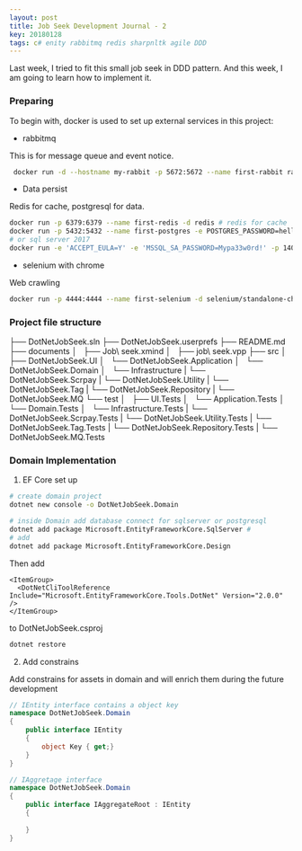 ```yaml
---
layout: post
title: Job Seek Development Journal - 2
key: 20180128
tags: c# enity rabbitmq redis sharpnltk agile DDD
---
```


Last week, I tried to fit this small job seek in DDD pattern. And this week, I am going to learn how to implement it.

### Preparing

To begin with, docker is used to set up external services in this project:

* rabbitmq

This is for message queue and event notice.

```sh
 docker run -d --hostname my-rabbit -p 5672:5672 --name first-rabbit rabbitmq:3
```

* Data persist 

Redis for cache, postgresql for data.  

```sh
docker run -p 6379:6379 --name first-redis -d redis # redis for cache
docker run -p 5432:5432 --name first-postgres -e POSTGRES_PASSWORD=hellopassword -d postgres # posgresql for data
# or sql server 2017
docker run -e 'ACCEPT_EULA=Y' -e 'MSSQL_SA_PASSWORD=Mypa33w0rd!' -p 1401:1433 --name sql1 -d microsoft/mssql-server-linux:2017-latest
```

* selenium with chrome

Web crawling

```sh
docker run -p 4444:4444 --name first-selenium -d selenium/standalone-chrome
```

### Project file structure

├── DotNetJobSeek.sln
├── DotNetJobSeek.userprefs
├── README.md
├── documents
│   ├── Job\ seek.xmind
│   ├── job\ seek.vpp
├── src
│   ├── DotNetJobSeek.UI
│   └── DotNetJobSeek.Application
│   └── DotNetJobSeek.Domain
│   └── Infrastructure
|        └── DotNetJobSeek.Scrpay
|        └── DotNetJobSeek.Utility 
|        └── DotNetJobSeek.Tag
|        └── DotNetJobSeek.Repository
|        └── DotNetJobSeek.MQ 
└── test
│   ├── UI.Tests
│   └── Application.Tests
│   └── Domain.Tests
│   └── Infrastructure.Tests
|        └── DotNetJobSeek.Scrpay.Tests
|        └── DotNetJobSeek.Utility.Tests
|        └── DotNetJobSeek.Tag.Tests
|        └── DotNetJobSeek.Repository.Tests
|        └── DotNetJobSeek.MQ.Tests

### Domain Implementation

1. EF Core set up

```sh
# create domain project
dotnet new console -o DotNetJobSeek.Domain

# inside Domain add database connect for sqlserver or postgresql
dotnet add package Microsoft.EntityFrameworkCore.SqlServer # 
# add 
dotnet add package Microsoft.EntityFrameworkCore.Design

```

Then add 

```
<ItemGroup>
  <DotNetCliToolReference Include="Microsoft.EntityFrameworkCore.Tools.DotNet" Version="2.0.0" />
</ItemGroup>
```

to DotNetJobSeek.csproj

```sh
dotnet restore
```

2. Add constrains 

Add constrains for assets in domain and will enrich them during the future development

```cs
// IEntity interface contains a object key
namespace DotNetJobSeek.Domain
{
    public interface IEntity
    {
        object Key { get;}
    } 
}

// IAggretage interface
namespace DotNetJobSeek.Domain
{
    public interface IAggregateRoot : IEntity
    {
        
    }
}

```
